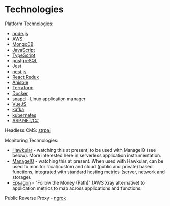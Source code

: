<!-- TITLE: Technologies -->
<!-- SUBTITLE: These are the technologies I used -->

# Technologies
Platform Technologies:
* [node.js](/technologies/nodejs)
* [AWS](/technologies/aws)
* [MongoDB](/mongodb)
* [JavaScript](/technologies/javascript)
* [TypeScript](/technologies/typescript)
* [postgreSQL](/technologies/postgresSQL)
* [Jest](/technologies/jest)
* [nest.js](/technologies/nestjs)
* [React Redux](/technologies/react)
* [Anisble](/technologies/ansible)
* [Terraform](/technologies/terraform)
* [Docker](/technologies/docker)
* [snapd](/snapd) - Linux application manager
* [VueJS](/vuejs)
* [kafka](/kafka)
* [kubernetes](/kubernetes)
* [ASP.NET/C#](/aspnet-csharp)

Headless CMS: [strpai](https://strapi.io/)

Monitoring Technologies:
* [Hawkular](http://www.hawkular.org/overview/) - watching this at present; to be used with ManageIQ (see below). More interested here in serverless application instrumentation.
* [ManageIQ](http://manageiq.org/) - watching this at present. When used with Hawkular, can be used to monitor local/custom and cloud (public and private) based functions, integrated with standard hosting metrics (server, network and storage).
* [Epsagon](https://epsagon.com/) - "Follow the Money (Path)" (AWS Xray alternative) to application metrics to map across applications and functions.

Public Reverse Proxy - [ngrok](https://ngrok.com/product)